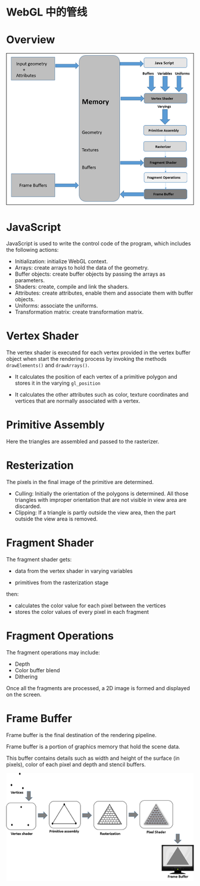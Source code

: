 # WebGL 中的管线


# Overview

![Graphics Pipeline](https://raw.githubusercontent.com/ayamir/blog-imgs/main/webgl_graphics_pipeline.jpg)

# JavaScript

JavaScript is used to write the control code of the program, which includes the following actions:

- Initialization: initialize WebGL context.
- Arrays: create arrays to hold the data of the geometry.
- Buffer objects: create buffer objects by passing the arrays as parameters.
- Shaders: create, compile and link the shaders.
- Attributes: create attributes, enable them and associate them with buffer objects.
- Uniforms: associate the uniforms.
- Transformation matrix: create transformation matrix.

# Vertex Shader

The vertex shader is executed for each vertex provided in the vertex buffer object when start the rendering process by invoking the methods `drawElements()` and `drawArrays()`.

- It calculates the position of each vertex of a primitive polygon and stores it in the varying `gl_position`

- It calculates the other attributes such as color, texture coordinates and vertices that are normally associated with a vertex.

# Primitive Assembly

Here the triangles are assembled and passed to the rasterizer.

# Resterization

The pixels in the final image of the primitive are determined.

- Culling: Initially the orientation of the polygons is determined. All those triangles with improper orientation that are not visible in view area are discarded.
- Clipping: If a triangle is partly outside the view area, then the part outside the view area is removed.

# Fragment Shader

The fragment shader gets:

- data from the vertex shader in varying variables

- primitives from the rasterization stage

then:

- calculates the color value for each pixel between the vertices
- stores the color values of every pixel in each fragment

# Fragment Operations

The fragment operations may include:

- Depth
- Color buffer blend
- Dithering

Once all the fragments are processed, a 2D image is formed and displayed on the screen.

# Frame Buffer

Frame buffer is the final destination of the rendering pipeline.

Frame buffer is a portion of graphics memory that hold the scene data.

This buffer contains details such as width and height of the surface (in pixels), color of each pixel and depth and stencil buffers.

![Fragment Operations](https://raw.githubusercontent.com/ayamir/blog-imgs/main/fragment_operations.jpg)

